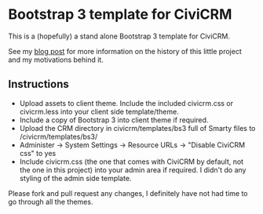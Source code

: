 Bootstrap 3 template for CiviCRM
================================

This is a (hopefully) a stand alone Bootstrap 3 template for CiviCRM.

See my [blog post](https://blackbricksoftware.com/bit-on-bytes/88-making-civicrm-bootstrap-3-compatible) for more information on the history of this little project and my motivations behind it. 

Instructions
------------
 - Upload assets to client theme. Include the included civicrm.css or civicrm.less into your client side template/theme.
 - Include a copy of Bootstrap 3 into client theme if required.
 - Upload the CRM directory in civicrm/templates/bs3 full of Smarty files to <path to civicrm>/civicrm/templates/bs3/
 - Administer -> System Settings -> Resource URLs -> "Disable CiviCRM css" to yes
 - Include civicrm.css (the one that comes with CiviCRM by default, not the one in this project) into your admin area if required. I didn't do any styling of the admin side template.

Please fork and pull request any changes, I definitely have not had time to go through all the themes.
